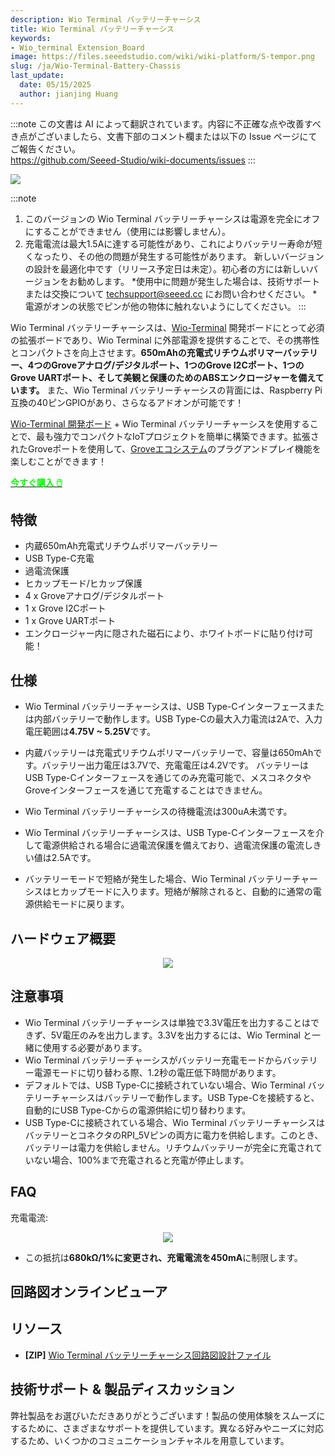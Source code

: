 ```yaml
---
description: Wio Terminal バッテリーチャーシス
title: Wio Terminal バッテリーチャーシス
keywords:
- Wio_terminal Extension_Board
image: https://files.seeedstudio.com/wiki/wiki-platform/S-tempor.png
slug: /ja/Wio-Terminal-Battery-Chassis
last_update:
  date: 05/15/2025
  author: jianjing Huang
---
```

:::note
この文書は AI によって翻訳されています。内容に不正確な点や改善すべき点がございましたら、文書下部のコメント欄または以下の Issue ページにてご報告ください。  
https://github.com/Seeed-Studio/wiki-documents/issues
:::

![](https://files.seeedstudio.com/wiki/Wio-Terminal-Battery-Chassis/img/45.png)

:::note
1. このバージョンの Wio Terminal バッテリーチャーシスは電源を完全にオフにすることができません（使用には影響しません）。
2. 充電電流は最大1.5Aに達する可能性があり、これによりバッテリー寿命が短くなったり、その他の問題が発生する可能性があります。
新しいバージョンの設計を最適化中です（リリース予定日は未定）。初心者の方には新しいバージョンをお勧めします。
*使用中に問題が発生した場合は、技術サポートまたは交換について techsupport@seeed.cc にお問い合わせください。
*電源がオンの状態でピンが他の物体に触れないようにしてください。
:::

Wio Terminal バッテリーチャーシスは、[Wio-Terminal](https://www.seeedstudio.com/Wio-Terminal-p-4509.html) 開発ボードにとって必須の拡張ボードであり、Wio Terminal に外部電源を提供することで、その携帯性とコンパクトさを向上させます。**650mAhの充電式リチウムポリマーバッテリー、4つのGroveアナログ/デジタルポート、1つのGrove I2Cポート、1つのGrove UARTポート、そして美観と保護のためのABSエンクロージャーを備えています。** また、Wio Terminal バッテリーチャーシスの背面には、Raspberry Pi互換の40ピンGPIOがあり、さらなるアドオンが可能です！

[Wio-Terminal 開発ボード](https://www.seeedstudio.com/Wio-Terminal-p-4509.html) + Wio Terminal バッテリーチャーシスを使用することで、最も強力でコンパクトなIoTプロジェクトを簡単に構築できます。拡張されたGroveポートを使用して、[Groveエコシステム](https://www.seeedstudio.com/category/Grove-c-1003.html)のプラグアンドプレイ機能を楽しむことができます！

<div class="get_one_now_container" style={{textAlign: 'center'}}>
    <a class="get_one_now_item" href="https://www.seeedstudio.com/Wio-Terminal-Chassis-Battery-650mAh-p-4756.html"><strong><span><font color={'FFFFFF'} size={"4"}> 今すぐ購入 🖱️</font></span></strong>
    </a>
</div>

## 特徴

- 内蔵650mAh充電式リチウムポリマーバッテリー
- USB Type-C充電
- 過電流保護
- ヒカップモード/ヒカップ保護
- 4 x Groveアナログ/デジタルポート
- 1 x Grove I2Cポート
- 1 x Grove UARTポート
- エンクロージャー内に隠された磁石により、ホワイトボードに貼り付け可能！

## 仕様

- Wio Terminal バッテリーチャーシスは、USB Type-Cインターフェースまたは内部バッテリーで動作します。USB Type-Cの最大入力電流は2Aで、入力電圧範囲は**4.75V ~ 5.25V**です。

- 内蔵バッテリーは充電式リチウムポリマーバッテリーで、容量は650mAhです。バッテリー出力電圧は3.7Vで、充電電圧は4.2Vです。
バッテリーはUSB Type-Cインターフェースを通じてのみ充電可能で、メスコネクタやGroveインターフェースを通じて充電することはできません。

- Wio Terminal バッテリーチャーシスの待機電流は300uA未満です。

- Wio Terminal バッテリーチャーシスは、USB Type-Cインターフェースを介して電源供給される場合に過電流保護を備えており、過電流保護の電流しきい値は2.5Aです。

- バッテリーモードで短絡が発生した場合、Wio Terminal バッテリーチャーシスはヒカップモードに入ります。短絡が解除されると、自動的に通常の電源供給モードに戻ります。

## ハードウェア概要

<div align="center"><img src="https://files.seeedstudio.com/wiki/Wio-Terminal-Battery-Chassis/img/WT-battery-front.jpg" /></div>

## 注意事項

- Wio Terminal バッテリーチャーシスは単独で3.3V電圧を出力することはできず、5V電圧のみを出力します。3.3Vを出力するには、Wio Terminal と一緒に使用する必要があります。
- Wio Terminal バッテリーチャーシスがバッテリー充電モードからバッテリー電源モードに切り替わる際、1.2秒の電圧低下時間があります。
- デフォルトでは、USB Type-Cに接続されていない場合、Wio Terminal バッテリーチャーシスはバッテリーで動作します。USB Type-Cを接続すると、自動的にUSB Type-Cからの電源供給に切り替わります。
- USB Type-Cに接続されている場合、Wio Terminal バッテリーチャーシスはバッテリーとコネクタのRPI_5Vピンの両方に電力を供給します。このとき、バッテリーは電力を供給しません。リチウムバッテリーが完全に充電されていない場合、100%まで充電されると充電が停止します。

## FAQ

充電電流:

<div align="center"><img src="https://files.seeedstudio.com/wiki/Wio-Terminal-Battery-Chassis/img/sch.png" /></div>

- この抵抗は**680kΩ/1%**に変更され、充電電流を**450mA**に制限します。

## 回路図オンラインビューア

<div className="altium-ecad-viewer" data-project-src="https://files.seeedstudio.com/wiki/Wio-Terminal-Battery-Chassis/res/Wio%20Terminal%20Chassis%20-%20Battery_SCH.zip" style={{borderRadius: '0px 0px 4px 4px', height: 500, borderStyle: 'solid', borderWidth: 1, borderColor: 'rgb(241, 241, 241)', overflow: 'hidden', maxWidth: 1280, maxHeight: 700, boxSizing: 'border-box'}}>
</div>

## リソース

- **[ZIP]** [Wio Terminal バッテリーチャーシス回路図設計ファイル](https://files.seeedstudio.com/wiki/Wio-Terminal-Battery-Chassis/res/Wio%20Terminal%20Chassis%20-%20Battery_SCH.zip)

## 技術サポート & 製品ディスカッション

弊社製品をお選びいただきありがとうございます！製品の使用体験をスムーズにするために、さまざまなサポートを提供しています。異なる好みやニーズに対応するため、いくつかのコミュニケーションチャネルを用意しています。

<div class="button_tech_support_container">
<a href="https://forum.seeedstudio.com/" class="button_forum"></a> 
<a href="https://www.seeedstudio.com/contacts" class="button_email"></a>
</div>

<div class="button_tech_support_container">
<a href="https://discord.gg/eWkprNDMU7" class="button_discord"></a> 
<a href="https://github.com/Seeed-Studio/wiki-documents/discussions/69" class="button_discussion"></a>
</div>
